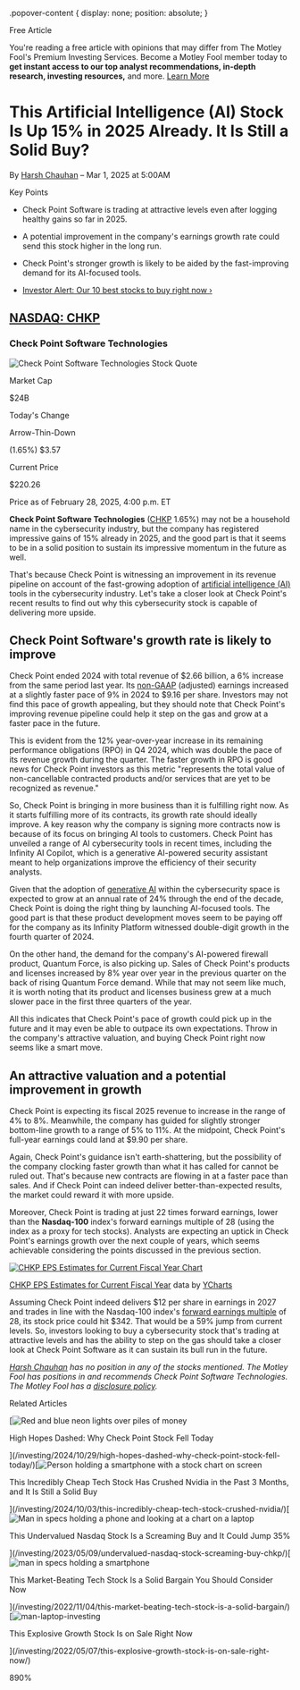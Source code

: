 .popover-content { display: none; position: absolute; }

Free Article[](#)

You're reading a free article with opinions that may differ from The Motley Fool's Premium Investing Services. Become a Motley Fool member today to **get instant access to our top analyst recommendations, in-depth research, investing resources,** and more. [Learn More](https://www.fool.com/mms/mark/op-free-tbox-art)

This Artificial Intelligence (AI) Stock Is Up 15% in 2025 Already. It Is Still a Solid Buy?
===========================================================================================

By [Harsh Chauhan](/author/2139/) – Mar 1, 2025 at 5:00AM

Key Points

*   Check Point Software is trading at attractive levels even after logging healthy gains so far in 2025.
    
*   A potential improvement in the company's earnings growth rate could send this stock higher in the long run.
    
*   Check Point's stronger growth is likely to be aided by the fast-improving demand for its AI-focused tools.
    
*   [Investor Alert: Our 10 best stocks to buy right now ›](https://www.fool.com/mms/mark/e-sa-nonbbn-kp?aid=10969&source=isaedikp0000035)
    

[NASDAQ: CHKP](/quote/nasdaq/chkp/)
-----------------------------------

### Check Point Software Technologies

![Check Point Software Technologies Stock Quote](https://g.foolcdn.com/art/companylogos/mark/CHKP.png)

Market Cap

$24B

Today's Change

Arrow-Thin-Down

(1.65%) $3.57

Current Price

$220.26

Price as of February 28, 2025, 4:00 p.m. ET

**Check Point Software Technologies** ([CHKP](/quote/nasdaq/chkp/) 1.65%) may not be a household name in the cybersecurity industry, but the company has registered impressive gains of 15% already in 2025, and the good part is that it seems to be in a solid position to sustain its impressive momentum in the future as well.

That's because Check Point is witnessing an improvement in its revenue pipeline on account of the fast-growing adoption of [artificial intelligence (AI)](https://www.fool.com/terms/a/artificial-intelligence/) tools in the cybersecurity industry. Let's take a closer look at Check Point's recent results to find out why this cybersecurity stock is capable of delivering more upside.

Check Point Software's growth rate is likely to improve
-------------------------------------------------------

Check Point ended 2024 with total revenue of $2.66 billion, a 6% increase from the same period last year. Its [non-GAAP](https://www.fool.com/terms/g/generally-accepted-accounting-principles/) (adjusted) earnings increased at a slightly faster pace of 9% in 2024 to $9.16 per share. Investors may not find this pace of growth appealing, but they should note that Check Point's improving revenue pipeline could help it step on the gas and grow at a faster pace in the future.

This is evident from the 12% year-over-year increase in its remaining performance obligations (RPO) in Q4 2024, which was double the pace of its revenue growth during the quarter. The faster growth in RPO is good news for Check Point investors as this metric "represents the total value of non-cancellable contracted products and/or services that are yet to be recognized as revenue."

So, Check Point is bringing in more business than it is fulfilling right now. As it starts fulfilling more of its contracts, its growth rate should ideally improve. A key reason why the company is signing more contracts now is because of its focus on bringing AI tools to customers. Check Point has unveiled a range of AI cybersecurity tools in recent times, including the Infinity AI Copilot, which is a generative AI-powered security assistant meant to help organizations improve the efficiency of their security analysts.

Given that the adoption of [generative AI](https://www.fool.com/terms/g/generative-ai/) within the cybersecurity space is expected to grow at an annual rate of 24% through the end of the decade, Check Point is doing the right thing by launching AI-focused tools. The good part is that these product development moves seem to be paying off for the company as its Infinity Platform witnessed double-digit growth in the fourth quarter of 2024.

On the other hand, the demand for the company's AI-powered firewall product, Quantum Force, is also picking up. Sales of Check Point's products and licenses increased by 8% year over year in the previous quarter on the back of rising Quantum Force demand. While that may not seem like much, it is worth noting that its product and licenses business grew at a much slower pace in the first three quarters of the year.

All this indicates that Check Point's pace of growth could pick up in the future and it may even be able to outpace its own expectations. Throw in the company's attractive valuation, and buying Check Point right now seems like a smart move.

An attractive valuation and a potential improvement in growth
-------------------------------------------------------------

Check Point is expecting its fiscal 2025 revenue to increase in the range of 4% to 8%. Meanwhile, the company has guided for slightly stronger bottom-line growth to a range of 5% to 11%. At the midpoint, Check Point's full-year earnings could land at $9.90 per share.

Again, Check Point's guidance isn't earth-shattering, but the possibility of the company clocking faster growth than what it has called for cannot be ruled out. That's because new contracts are flowing in at a faster pace than sales. And if Check Point can indeed deliver better-than-expected results, the market could reward it with more upside.

Moreover, Check Point is trading at just 22 times forward earnings, lower than the **Nasdaq-100** index's forward earnings multiple of 28 (using the index as a proxy for tech stocks). Analysts are expecting an uptick in Check Point's earnings growth over the next couple of years, which seems achievable considering the points discussed in the previous section.

[![CHKP EPS Estimates for Current Fiscal Year Chart](https://media.ycharts.com/charts/766491ea92f98a14cbf4fe957704cf00.png)](https://ycharts.com/companies/CHKP/chart/)

[CHKP EPS Estimates for Current Fiscal Year](https://ycharts.com/companies/CHKP/eps_est_0y) data by [YCharts](https://ycharts.com)

Assuming Check Point indeed delivers $12 per share in earnings in 2027 and trades in line with the Nasdaq-100 index's [forward earnings multiple](https://www.fool.com/terms/f/forward-pe/) of 28, its stock price could hit $342. That would be a 59% jump from current levels. So, investors looking to buy a cybersecurity stock that's trading at attractive levels and has the ability to step on the gas should take a closer look at Check Point Software as it can sustain its bull run in the future.

_[Harsh Chauhan](https://www.fool.com/author/2139/) has no position in any of the stocks mentioned. The Motley Fool has positions in and recommends Check Point Software Technologies. The Motley Fool has a [disclosure policy](https://www.fool.com/legal/fool-disclosure-policy/)._

Related Articles

[![Red and blue neon lights over piles of money](https://g.foolcdn.com/image/?url=https%3A%2F%2Fg.foolcdn.com%2Feditorial%2Fimages%2F795742%2Fred-and-blue-neon-lights-over-piles-of-money.jpg&op=resize&w=92&h=52)

High Hopes Dashed: Why Check Point Stock Fell Today

](/investing/2024/10/29/high-hopes-dashed-why-check-point-stock-fell-today/)[![Person holding a smartphone with a stock chart on screen](https://g.foolcdn.com/image/?url=https%3A%2F%2Fg.foolcdn.com%2Feditorial%2Fimages%2F792385%2Fperson-holding-a-smartphone-with-a-stock-chart-on-screen.jpg&op=resize&w=92&h=52)

This Incredibly Cheap Tech Stock Has Crushed Nvidia in the Past 3 Months, and It Is Still a Solid Buy

](/investing/2024/10/03/this-incredibly-cheap-tech-stock-crushed-nvidia/)[![Man in specs holding a phone and looking at a chart on a laptop](https://g.foolcdn.com/image/?url=https%3A%2F%2Fg.foolcdn.com%2Feditorial%2Fimages%2F731434%2Fman-in-specs-holding-a-phone-and-looking-at-a-chart-on-a-laptop.jpg&op=resize&w=92&h=52)

This Undervalued Nasdaq Stock Is a Screaming Buy and It Could Jump 35%

](/investing/2023/05/09/undervalued-nasdaq-stock-screaming-buy-chkp/)[![man in specs holding a smartphone](https://g.foolcdn.com/image/?url=https%3A%2F%2Fg.foolcdn.com%2Feditorial%2Fimages%2F707548%2Fman-in-specs-holding-a-smartphone.jpg&op=resize&w=92&h=52)

This Market-Beating Tech Stock Is a Solid Bargain You Should Consider Now

](/investing/2022/11/04/this-market-beating-tech-stock-is-a-solid-bargain/)[![man-laptop-investing](https://g.foolcdn.com/image/?url=https%3A%2F%2Fg.foolcdn.com%2Feditorial%2Fimages%2F678249%2Fman-laptop-investing.jpg&op=resize&w=92&h=52)

This Explosive Growth Stock Is on Sale Right Now

](/investing/2022/05/07/this-explosive-growth-stock-is-on-sale-right-now/)

890%